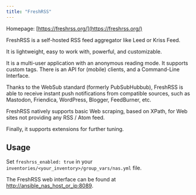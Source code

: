 ```yaml
---
title: "FreshRSS"
---
```


Homepage: [https://freshrss.org/](https://freshrss.org/)

FreshRSS is a self-hosted RSS feed aggregator like Leed or Kriss Feed.

It is lightweight, easy to work with, powerful, and customizable.

It is a multi-user application with an anonymous reading mode. It supports custom tags. There is an API for (mobile) clients, and a Command-Line Interface.

Thanks to the WebSub standard (formerly PubSubHubbub), FreshRSS is able to receive instant push notifications from compatible sources, such as Mastodon, Friendica, WordPress, Blogger, FeedBurner, etc.

FreshRSS natively supports basic Web scraping, based on XPath, for Web sites not providing any RSS / Atom feed.

Finally, it supports extensions for further tuning.

## Usage

Set `freshrss_enabled: true` in your `inventories/<your_inventory>/group_vars/nas.yml` file.

The FreshRSS web interface can be found at [http://ansible_nas_host_or_ip:8089](http://ansible_nas_host_or_ip:8089).
